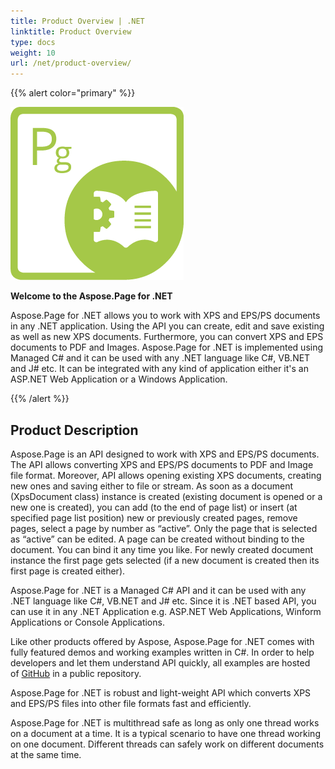 ```yaml
---
title: Product Overview | .NET
linktitle: Product Overview
type: docs
weight: 10
url: /net/product-overview/
---
```


{{% alert color="primary" %}} 

**![todo:image_alt_text](product-overview_1)**

**Welcome to the Aspose.Page for .NET**

Aspose.Page for .NET allows you to work with XPS and EPS/PS documents in any .NET application. Using the API you can create, edit and save existing as well as new XPS documents. Furthermore, you can convert XPS and EPS documents to PDF and Images. Aspose.Page for .NET is implemented using Managed C# and it can be used with any .NET language like C#, VB.NET and J# etc. It can be integrated with any kind of application either it's an ASP.NET Web Application or a Windows Application.

{{% /alert %}} 
## **Product Description**
Aspose.Page is an API designed to work with XPS and EPS/PS documents. The API allows converting XPS and EPS/PS documents to PDF and Image file format. Moreover, API allows opening existing XPS documents, creating new ones and saving either to file or stream. As soon as a document (XpsDocument class) instance is created (existing document is opened or a new one is created), you can add (to the end of page list) or insert (at specified page list position) new or previously created pages, remove pages, select a page by number as “active”. Only the page that is selected as “active” can be edited. A page can be created without binding to the document. You can bind it any time you like. For newly created document instance the first page gets selected (if a new document is created then its first page is created either).

Aspose.Page for .NET is a Managed C# API and it can be used with any .NET language like C#, VB.NET and J# etc. Since it is .NET based API, you can use it in any .NET Application e.g. ASP.NET Web Applications, Winform Applications or Console Applications.

Like other products offered by Aspose, Aspose.Page for .NET comes with fully featured demos and working examples written in C#. In order to help developers and let them understand API quickly, all examples are hosted of [GitHub](https://github.com/aspose-page/Aspose.Page-for-.NET) in a public repository.

Aspose.Page for .NET is robust and light-weight API which converts XPS and EPS/PS files into other file formats fast and efficiently.

Aspose.Page for .NET is multithread safe as long as only one thread works on a document at a time. It is a typical scenario to have one thread working on one document. Different threads can safely work on different documents at the same time.
